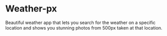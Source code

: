Weather-px
==========
Beautiful weather app that lets you search for the weather on a specific location and shows you stunning photos from 500px taken at that location.

